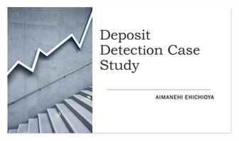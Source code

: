 
![Text](https://github.com/Aimanehi/Nexus-Bank-Deposit-detection-ML-and-EDA/blob/281bc07152409358a3da66b0fdc3c90772c7f756/Screenshot%202023-06-07%20180353.png)
